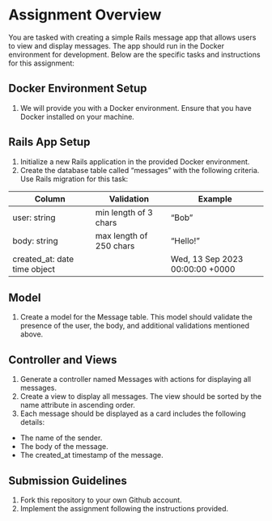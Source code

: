 # Assignment Overview
You are tasked with creating a simple Rails message app that allows users to view and display messages. The app should run in the Docker environment for development. Below are the specific tasks and instructions for this assignment:

## Docker Environment Setup
1. We will provide you with a Docker environment. Ensure that you have Docker installed on your machine.

## Rails App Setup
1. Initialize a new Rails application in the provided Docker environment.
2. Create the database table called “messages” with the following criteria. Use Rails migration for this task:
   
| Column                       | Validation              | Example                         |
| ---------------------------- | ----------------------- | ------------------------------- |
| user: string                 | min length of 3 chars   | “Bob”                           |
| body: string                 | max length of 250 chars | “Hello!”                        |
| created_at: date time object |                         | Wed, 13 Sep 2023 00:00:00 +0000 |

## Model
1. Create a model for the Message table. This model should validate the presence of the user, the body, and additional validations mentioned above.

## Controller and Views
1. Generate a controller named Messages with actions for displaying all messages.
2. Create a view to display all messages. The view should be sorted by the name attribute in ascending order.
3. Each message should be displayed as a card includes the following details:
- The name of the sender.
- The body of the message.
- The created_at timestamp of the message.

## Submission Guidelines
1. Fork this repository to your own Github account.
2. Implement the assignment following the instructions provided.

